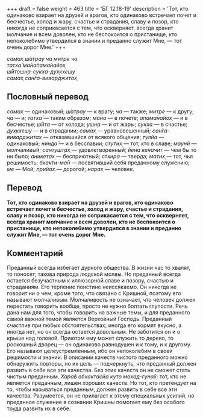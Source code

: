 +++
draft = false
weight = 463
title = 'БГ 12.18-19'
description = 'Тот, кто одинаково взирает на друзей и врагов, кто одинаково встречает почет и бесчестье, холод и жару, счастье и страдания, славу и позор, кто никогда не соприкасается с тем, что оскверняет, всегда хранит молчание и всем доволен, кто не беспокоится о пристанище, кто непоколебимо утвердился в знании и преданно служит Мне, — тот очень дорог Мне.'
+++

_самах̣ ш́атрау ча митре ча  
татха̄ ма̄на̄пама̄найох̣  
ш́ӣтошн̣а-сукха-дух̣кхешу  
самах̣ сан̇га-виварджитах̣_

## Пословный перевод

_самах̣_ — одинаковый; _ш́атрау_ — к врагу; _ча_ — также; _митре_ — к другу; _ча_ — и; _татха̄_ — таким образом; _ма̄на_ — в почете; _апама̄найох̣_ — и в бесчестье; _ш́ӣта_ — от холода; _ушн̣а_ — и от жары; _сукха_ — в счастье; _дух̣кхешу_ — и в страдании; _самах̣_ — уравновешенный; _сан̇га_\-_виварджитах̣_ — отказавшийся от всякого общения; _тулйа_ — одинаковый; _нинда̄_ — и в бесславии; _стутих̣_ — тот, кто в славе; _маунӣ_ — молчаливый; _сантушт̣ах̣_ — удовлетворенный; _йена_ _кеначит_ — чем бы то ни было; _аникетах̣_ — бесприютный; _стхира_ — тверда; _матих̣_ — тот, чья решимость; _бхакти_\-_ма̄н_ — посвятивший себя преданному служению; _ме_ — Мой; _прийах̣_ — дорогой; _нарах̣_ — человек.

## Перевод

**Тот, кто одинаково взирает на друзей и врагов, кто одинаково встречает почет и бесчестье, холод и жару, счастье и страдания, славу и позор, кто никогда не соприкасается с тем, что оскверняет, всегда хранит молчание и всем доволен, кто не беспокоится о пристанище, кто непоколебимо утвердился в знании и преданно служит Мне, — тот очень дорог Мне.**

## Комментарий

Преданный всегда избегает дурного общества. В жизни нас то хвалят, то поносят; такова природа людской молвы. Но преданный всегда остается безучастным к иллюзорной славе и позору, счастью и страданиям. Его терпение поистине неиссякаемо. Он никогда не говорит ни о чем, кроме того, что связано с Кришной, поэтому его называют молчаливым. Молчаливость не означает, что человек должен перестать говорить вообще, просто не нужно болтать глупости. Речь дана нам для того, чтобы говорить на важные темы, и для преданного самой важной темой является Верховный Господь. Преданный счастлив при любых обстоятельствах; иногда его кормят вкусно, а иногда нет, но он всегда остается довольным. Не заботится он и о крыше над головой. Приютом ему может служить то дерево, то роскошный дворец — он одинаково равнодушен и к тому, и к другому. Его называют целеустремленным, ибо он непоколебим в своей решимости и знании. В описании качеств чистого преданного можно обнаружить повторы, но их цель — подчеркнуть, что преданный должен развить в себе все эти качества. Без этих качеств он не сможет стать чистым преданным. _Хара̄в абхактасйа куто махад-гун̣а̄х̣:_ тот, кто не является преданным, лишен хороших качеств. Но тот, кто претендует на то, чтобы называться преданным, должен развить в себе все эти качества. Разумеется, он не прилагает к этому специальных усилий, но преданное служение в сознании Кришны помогает ему без особого труда развить их в себе.
